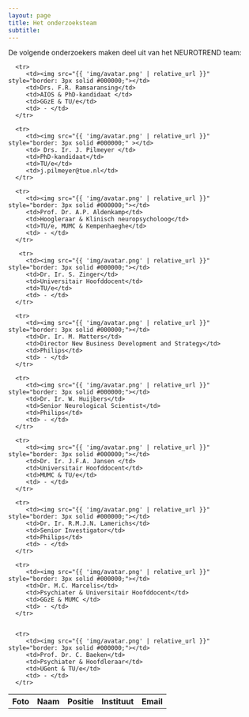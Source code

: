 ```yaml
---
layout: page
title: Het onderzoeksteam
subtitle:
---
```


<div align="justify"> 
<p>
De volgende onderzoekers maken deel uit van het NEUROTREND team:
</p>
</div>


<html>
<head>
<style>

@media screen and (min-width: 700px) {   

  table          {border: transparent; width:100%; table-layout: fixed;}
  td       {border:transparent; padding: 10px; font-family: 'Helvetica Neue'; font-weight: 200; text-align: center;}
  th       {border: transparent; padding: 10px; font-family: 'Helvetica Neue'; text-transform: uppercase; font-weight: 800; text-align: center; font-size: 100%;}
  tr#r1  {background-color: #404040; color:white;}

img {
	border-radius: 50%;
	padding: 0;
	width: 450px;
}

}

@media screen and (max-width: 700px) {   
   table, tr, td { display: block; }
   
table {
   width: 100%;
   
   td {
      text-align: center;
   }
   
   th { 
   	text-align: center;
   }

   }
}   

</style>
</head>


<body>


<div>
   <table cellspacing="0">
      <tr>
         <th>Foto</th>
         <th>Naam</th>
         <th>Positie</th>
         <th>Instituut</th>
         <th>Email</th>
      </tr>

      <tr>
         <td><img src="{{ 'img/avatar.png' | relative_url }}" style="border: 3px solid #000000;"></td>
         <td>Drs. F.R. Ramsaransing</td>
         <td>AIOS & PhD-kandidaat </td>
         <td>GGzE & TU/e</td>
         <td> - </td>
      </tr>

      <tr>
         <td><img src="{{ 'img/avatar.png' | relative_url }}" style="border: 3px solid #000000;" ></td>
         <td> Drs. Ir. J. Pilmeyer </td>
         <td>PhD-kandidaat</td>
         <td>TU/e</td>
         <td>j.pilmeyer@tue.nl</td>
      </tr>

      <tr>
         <td><img src="{{ 'img/avatar.png' | relative_url }}" style="border: 3px solid #000000;"></td>
         <td>Prof. Dr. A.P. Aldenkamp</td>
         <td>Hoogleraar & Klinisch neuropsycholoog</td>
         <td>TU/e, MUMC & Kempenhaeghe</td>
         <td> - </td>
      </tr>
      
       <tr>
         <td><img src="{{ 'img/avatar.png' | relative_url }}" style="border: 3px solid #000000;"></td>
         <td>Dr. Ir. S. Zinger</td>
         <td>Universitair Hoofddocent</td>
         <td>TU/e</td>
         <td> - </td>
      </tr>

      <tr>
         <td><img src="{{ 'img/avatar.png' | relative_url }}" style="border: 3px solid #000000;"></td>
         <td>Dr. Ir. M. Matters</td>
         <td>Director New Business Development and Strategy</td>
         <td>Philips</td>
         <td> - </td>
      </tr>      

      <tr>
         <td><img src="{{ 'img/avatar.png' | relative_url }}" style="border: 3px solid #000000;"></td>
         <td>Dr. Ir. W. Huijbers</td>
         <td>Senior Neurological Scientist</td>
         <td>Philips</td>
         <td> - </td>
      </tr>   

      <tr>
         <td><img src="{{ 'img/avatar.png' | relative_url }}" style="border: 3px solid #000000;"></td>
         <td>Dr. Ir. J.F.A. Jansen </td>
         <td>Universitair Hoofddocent</td>
         <td>MUMC & TU/e</td>
         <td> - </td>
      </tr>   

      <tr>
         <td><img src="{{ 'img/avatar.png' | relative_url }}" style="border: 3px solid #000000;"></td>
         <td>Dr. Ir. R.M.J.N. Lamerichs</td>
         <td>Senior Investigator</td>
         <td>Philips</td>
         <td> - </td>
      </tr>   

      <tr>
         <td><img src="{{ 'img/avatar.png' | relative_url }}" style="border: 3px solid #000000;"></td>
         <td>Dr. M.C. Marcelis</td>
         <td>Psychiater & Universitair Hoofddocent</td>
         <td>GGzE & MUMC </td>
         <td> - </td>
      </tr>   


      <tr>
         <td><img src="{{ 'img/avatar.png' | relative_url }}" style="border: 3px solid #000000;"></td>
         <td>Prof. Dr. C. Baeken</td>
         <td>Psychiater & Hoofdleraar</td>
         <td>UGent & TU/e</td>
         <td> - </td>
      </tr>        

   </table>
</div>
</body>
</html>


